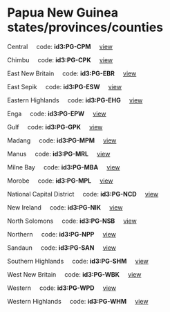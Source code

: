 # Papua New Guinea states/provinces/counties
Central&nbsp;&nbsp;&nbsp;&nbsp;&nbsp;code: **id3:PG-CPM**&nbsp;&nbsp;&nbsp;&nbsp;&nbsp;[view](../export/geojson/medium/id3/pg/cpm.geojson)&nbsp;&nbsp;&nbsp;&nbsp;&nbsp;


Chimbu&nbsp;&nbsp;&nbsp;&nbsp;&nbsp;code: **id3:PG-CPK**&nbsp;&nbsp;&nbsp;&nbsp;&nbsp;[view](../export/geojson/medium/id3/pg/cpk.geojson)&nbsp;&nbsp;&nbsp;&nbsp;&nbsp;


East New Britain&nbsp;&nbsp;&nbsp;&nbsp;&nbsp;code: **id3:PG-EBR**&nbsp;&nbsp;&nbsp;&nbsp;&nbsp;[view](../export/geojson/medium/id3/pg/ebr.geojson)&nbsp;&nbsp;&nbsp;&nbsp;&nbsp;


East Sepik&nbsp;&nbsp;&nbsp;&nbsp;&nbsp;code: **id3:PG-ESW**&nbsp;&nbsp;&nbsp;&nbsp;&nbsp;[view](../export/geojson/medium/id3/pg/esw.geojson)&nbsp;&nbsp;&nbsp;&nbsp;&nbsp;


Eastern Highlands&nbsp;&nbsp;&nbsp;&nbsp;&nbsp;code: **id3:PG-EHG**&nbsp;&nbsp;&nbsp;&nbsp;&nbsp;[view](../export/geojson/medium/id3/pg/ehg.geojson)&nbsp;&nbsp;&nbsp;&nbsp;&nbsp;


Enga&nbsp;&nbsp;&nbsp;&nbsp;&nbsp;code: **id3:PG-EPW**&nbsp;&nbsp;&nbsp;&nbsp;&nbsp;[view](../export/geojson/medium/id3/pg/epw.geojson)&nbsp;&nbsp;&nbsp;&nbsp;&nbsp;


Gulf&nbsp;&nbsp;&nbsp;&nbsp;&nbsp;code: **id3:PG-GPK**&nbsp;&nbsp;&nbsp;&nbsp;&nbsp;[view](../export/geojson/medium/id3/pg/gpk.geojson)&nbsp;&nbsp;&nbsp;&nbsp;&nbsp;


Madang&nbsp;&nbsp;&nbsp;&nbsp;&nbsp;code: **id3:PG-MPM**&nbsp;&nbsp;&nbsp;&nbsp;&nbsp;[view](../export/geojson/medium/id3/pg/mpm.geojson)&nbsp;&nbsp;&nbsp;&nbsp;&nbsp;


Manus&nbsp;&nbsp;&nbsp;&nbsp;&nbsp;code: **id3:PG-MRL**&nbsp;&nbsp;&nbsp;&nbsp;&nbsp;[view](../export/geojson/medium/id3/pg/mrl.geojson)&nbsp;&nbsp;&nbsp;&nbsp;&nbsp;


Milne Bay&nbsp;&nbsp;&nbsp;&nbsp;&nbsp;code: **id3:PG-MBA**&nbsp;&nbsp;&nbsp;&nbsp;&nbsp;[view](../export/geojson/medium/id3/pg/mba.geojson)&nbsp;&nbsp;&nbsp;&nbsp;&nbsp;


Morobe&nbsp;&nbsp;&nbsp;&nbsp;&nbsp;code: **id3:PG-MPL**&nbsp;&nbsp;&nbsp;&nbsp;&nbsp;[view](../export/geojson/medium/id3/pg/mpl.geojson)&nbsp;&nbsp;&nbsp;&nbsp;&nbsp;


National Capital District&nbsp;&nbsp;&nbsp;&nbsp;&nbsp;code: **id3:PG-NCD**&nbsp;&nbsp;&nbsp;&nbsp;&nbsp;[view](../export/geojson/medium/id3/pg/ncd.geojson)&nbsp;&nbsp;&nbsp;&nbsp;&nbsp;


New Ireland&nbsp;&nbsp;&nbsp;&nbsp;&nbsp;code: **id3:PG-NIK**&nbsp;&nbsp;&nbsp;&nbsp;&nbsp;[view](../export/geojson/medium/id3/pg/nik.geojson)&nbsp;&nbsp;&nbsp;&nbsp;&nbsp;


North Solomons&nbsp;&nbsp;&nbsp;&nbsp;&nbsp;code: **id3:PG-NSB**&nbsp;&nbsp;&nbsp;&nbsp;&nbsp;[view](../export/geojson/medium/id3/pg/nsb.geojson)&nbsp;&nbsp;&nbsp;&nbsp;&nbsp;


Northern&nbsp;&nbsp;&nbsp;&nbsp;&nbsp;code: **id3:PG-NPP**&nbsp;&nbsp;&nbsp;&nbsp;&nbsp;[view](../export/geojson/medium/id3/pg/npp.geojson)&nbsp;&nbsp;&nbsp;&nbsp;&nbsp;


Sandaun&nbsp;&nbsp;&nbsp;&nbsp;&nbsp;code: **id3:PG-SAN**&nbsp;&nbsp;&nbsp;&nbsp;&nbsp;[view](../export/geojson/medium/id3/pg/san.geojson)&nbsp;&nbsp;&nbsp;&nbsp;&nbsp;


Southern Highlands&nbsp;&nbsp;&nbsp;&nbsp;&nbsp;code: **id3:PG-SHM**&nbsp;&nbsp;&nbsp;&nbsp;&nbsp;[view](../export/geojson/medium/id3/pg/shm.geojson)&nbsp;&nbsp;&nbsp;&nbsp;&nbsp;


West New Britain&nbsp;&nbsp;&nbsp;&nbsp;&nbsp;code: **id3:PG-WBK**&nbsp;&nbsp;&nbsp;&nbsp;&nbsp;[view](../export/geojson/medium/id3/pg/wbk.geojson)&nbsp;&nbsp;&nbsp;&nbsp;&nbsp;


Western&nbsp;&nbsp;&nbsp;&nbsp;&nbsp;code: **id3:PG-WPD**&nbsp;&nbsp;&nbsp;&nbsp;&nbsp;[view](../export/geojson/medium/id3/pg/wpd.geojson)&nbsp;&nbsp;&nbsp;&nbsp;&nbsp;


Western Highlands&nbsp;&nbsp;&nbsp;&nbsp;&nbsp;code: **id3:PG-WHM**&nbsp;&nbsp;&nbsp;&nbsp;&nbsp;[view](../export/geojson/medium/id3/pg/whm.geojson)&nbsp;&nbsp;&nbsp;&nbsp;&nbsp;

